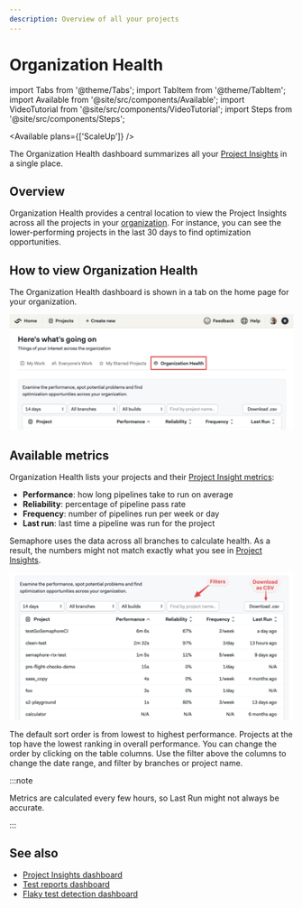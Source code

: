 ```yaml
---
description: Overview of all your projects
---
```


# Organization Health

import Tabs from '@theme/Tabs';
import TabItem from '@theme/TabItem';
import Available from '@site/src/components/Available';
import VideoTutorial from '@site/src/components/VideoTutorial';
import Steps from '@site/src/components/Steps';

<VideoTutorial title="How to use Organization Health dashboard" src="https://www.youtube.com/embed/2JVsH3DJccE?si=Xq_U0yWhryBsioDv" />

<Available plans={['ScaleUp']} />

The Organization Health dashboard summarizes all your [Project Insights](./insights) in a single place.

## Overview

Organization Health provides a central location to view the Project Insights across all the projects in your [organization](./organizations). For instance, you can see the lower-performing projects in the last 30 days to find optimization opportunities.

## How to view Organization Health

The Organization Health dashboard is shown in a tab on the home page for your organization.

![Location for the Organization Health tab](./img/org-health-location.jpg)

## Available metrics

Organization Health lists your projects and their [Project Insight metrics](./insights):

- **Performance**: how long pipelines take to run on average
- **Reliability**: percentage of pipeline pass rate
- **Frequency**: number of pipelines run per week or day
- **Last run**: last time a pipeline was run for the project

Semaphore uses the data across all branches to calculate health. As a result, the numbers might not match exactly what you see in [Project Insights](./insights).

![Organization Health Overview](./img/org-health-overview.jpg)

The default sort order is from lowest to highest performance. Projects at the top have the lowest ranking in overall performance. You can change the order by clicking on the table columns. Use the filter above the columns to change the date range, and filter by branches or project name.

:::note

Metrics are calculated every few hours, so Last Run might not always be accurate.

:::

## See also

- [Project Insights dashboard](./insights)
- [Test reports dashboard](./tests/test-reports)
- [Flaky test detection dashboard](./tests/flaky-tests)

